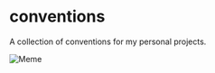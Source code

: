 # conventions
A collection of conventions for my personal projects.

![Meme](https://imgs.xkcd.com/comics/standards.png)
